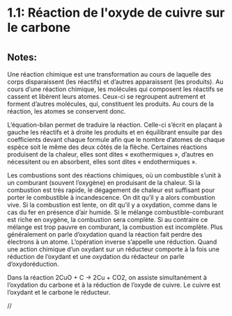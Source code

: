 
1.1: Réaction de l'oxyde de cuivre sur le carbone 
==================================================

# 

## Notes:

Une réaction chimique est une transformation au cours de laquelle des corps disparaissent (les réactifs) et d’autres apparaissent (les produits). Au cours d’une réaction chimique, les molécules qui composent les réactifs se cassent et libèrent leurs atomes. Ceux-ci se regroupent autrement et forment d’autres molécules, qui, constituent les produits. Au cours de la réaction, les atomes se conservent donc.

L’équation-bilan permet de traduire la réaction. Celle-ci s’écrit en plaçant à gauche les réactifs et à droite les produits et en équilibrant ensuite par des coefficients devant chaque formule afin que le nombre d’atomes de chaque espèce soit le même des deux côtés de la flèche. Certaines réactions produisent de la chaleur, elles sont dites « exothermiques », d’autres en nécessitent ou en absorbent, elles sont dites « endothermiques ». 

Les combustions sont des réactions chimiques, où un combustible s’unit à un comburant (souvent l’oxygène) en produisant de la chaleur. Si la combustion est très rapide, le dégagement de chaleur est suffisant pour porter le combustible à incandescence. On dit qu’il y a alors combustion vive. Si la combustion est lente, on dit qu’il y a oxydation, comme dans le cas du fer en présence d’air humide. Si le mélange combustible-comburant est riche en oxygène, la combustion sera complète. Si au contraire ce mélange est trop pauvre en comburant, la combustion est incomplète. Plus généralement on parle d’oxydation quand la réaction fait perdre des électrons à un atome. L’opération inverse s’appelle une réduction. Quand une action chimique d’un oxydant sur un réducteur comporte à la fois une réduction de l’oxydant et une oxydation du rédacteur on parle d’oxydoréduction.

Dans la réaction 2CuO + C → 2Cu + CO2, on assiste simultanément à l’oxydation du carbone et à la réduction de l’oxyde de cuivre. Le cuivre est l’oxydant et le carbone le réducteur. 

//